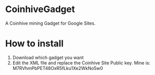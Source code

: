 # CoinhiveGadget
A Coinhive mining Gadget for Google Sites.

# How to install
1. Download which gadget you want
2. Edit the XML file and replace the Coinhive Site Public key. Mine is: M7RVhmPbPET48OxR5fLku1Xe2WkNo5w0
